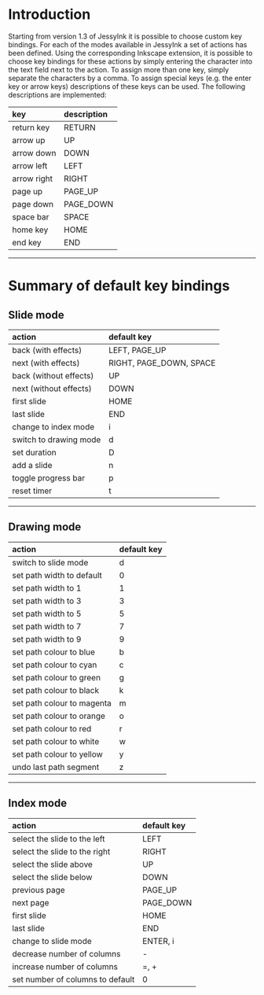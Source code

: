 # Introduction #

Starting from version 1.3 of JessyInk it is possible to choose custom key bindings. For each of the modes available in JessyInk a set of actions has been defined. Using the corresponding Inkscape extension, it is possible to choose key bindings for these actions by simply entering the character into the text field next to the action. To assign more than one key, simply separate the characters by a comma. To assign special keys (e.g. the enter key or arrow keys) descriptions of these keys can be used. The following descriptions are implemented:

| **key** | **description** |
|:--------|:----------------|
| return key | RETURN          |
| arrow up | UP              |
| arrow down | DOWN            |
| arrow left | LEFT            |
| arrow right | RIGHT           |
| page up | PAGE\_UP        |
| page down | PAGE\_DOWN      |
| space bar | SPACE           |
| home key | HOME            |
| end key | END             |


---


# Summary of default key bindings #

## Slide mode ##

| **action** | **default key** |
|:-----------|:----------------|
| back (with effects) | LEFT, PAGE\_UP  |
| next (with effects) | RIGHT, PAGE\_DOWN, SPACE |
| back (without effects) | UP              |
| next (without effects) | DOWN            |
| first slide | HOME            |
| last slide | END             |
| change to index mode | i               |
| switch to drawing mode | d               |
| set duration | D               |
| add a slide | n               |
| toggle progress bar | p               |
| reset timer | t               |


---


## Drawing mode ##

| **action** | **default key** |
|:-----------|:----------------|
| switch to slide mode | d               |
| set path width to default | 0               |
| set path width to 1 | 1               |
| set path width to 3 | 3               |
| set path width to 5 | 5               |
| set path width to 7 | 7               |
| set path width to 9 | 9               |
| set path colour to blue | b               |
| set path colour to cyan | c               |
| set path colour to green | g               |
| set path colour to black | k               |
| set path colour to magenta | m               |
| set path colour to orange | o               |
| set path colour to red | r               |
| set path colour to white | w               |
| set path colour to yellow | y               |
| undo last path segment | z               |


---


## Index mode ##

| **action** | **default key** |
|:-----------|:----------------|
| select the slide to the left | LEFT            |
| select the slide to the right | RIGHT           |
| select the slide above | UP              |
| select the slide below | DOWN            |
| previous page | PAGE\_UP        |
| next page  | PAGE\_DOWN      |
| first slide | HOME            |
| last slide | END             |
| change to slide mode | ENTER, i        |
| decrease number of columns | -               |
| increase number of columns | =, +            |
| set number of columns to default | 0               |